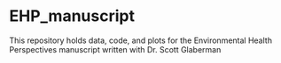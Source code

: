# EHP_manuscript
This repository holds data, code, and plots for the Environmental  Health Perspectives manuscript written with Dr. Scott Glaberman
